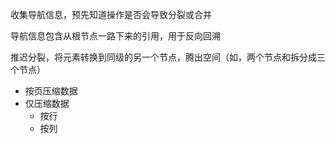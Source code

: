 收集导航信息，预先知道操作是否会导致分裂或合并

导航信息包含从根节点一路下来的引用，用于反向回溯



推迟分裂，将元素转换到同级的另一个节点，腾出空间（如，两个节点和拆分成三个节点）



-   按页压缩数据
-   仅压缩数据
    -   按行
    -   按列

